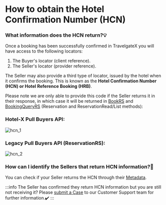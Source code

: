 ﻿---
sidebar_position: 3
---

# How to obtain the Hotel Confirmation Number (HCN)

### What information does the HCN return?💡
Once a booking has been successfully confirmed in TravelgateX you will have access to the following locators:
1. The Buyer's locator (client reference).
1. The Seller's locator (provider reference).

The Seller may also provide a third type of locator, issued by the hotel when it confirms the booking. This is known as the **Hotel Confirmation Number (HCN) or Hotel Reference Booking (HRB)**.

Please note we are only able to provide this code if the Seller returns it in their response, in which case it will be returned in [BookRS](/kb/our-products/are-you-a-buyer/our-methods/booking-flow/book/hotel-x-development-book-mutation) and [BookingQueryRS](/kb/our-products/are-you-a-buyer/our-methods/booking-management/booking/what-is-hotel-x-booking-query) (Reservation and ReservationRead/List methods):

### Hotel-X Pull Buyers API:

![hcn_1](https://storage.travelgate.com/kbase/hcn_1.jpg)


### Legacy Pull Buyers API (ReservationRS):
![hcn_2](https://storage.travelgate.com/kbase/hcn_2.jpg)


### How can I identify the Sellers that return HCN information?🔎
You can check if your Seller returns the HCN through their [Metadata](/kb/our-products/are-you-a-buyer/our-methods/static-content/hotel-x-metadata-query).

:::info
The Seller has confirmed they return HCN information but you are still not receiving it? Please [submit a Case](https://app.travelgate.com/support) to our Customer Support team for further information.✔️
:::

 
